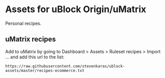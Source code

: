 # Assets for uBlock Origin/uMatrix

Personal recipes.

## uMatrix recipes

Add to uMatrix by going to Dashboard > Assets > Ruleset recipes > Import ... and add this url to the list:

```
https://raw.githubusercontent.com/stevenkaras/ublock-assets/master/recipes-ecommerce.txt
```
